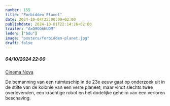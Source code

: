 ```yaml
---
number: 155
title: "Forbidden Planet"
date: 2024-10-04T22:00:00+02:00
publishdate: 2024-10-01T22:14:26+02:00
trailer: "AxQ9GG6hUDM"
leden: ["bdu"]
image: "posters/forbidden-planet.jpg"
draft: false
---
```


##### 04/10/2024 22:00

[Cinema Nova](https://www.nova-cinema.org/prog/2024/198/concerts-performances/#article-29174)

De bemanning van een ruimteschip in de 23e eeuw gaat op onderzoek uit in de stilte
van de kolonie van een verre planeet, maar vindt slechts twee overlevenden,
een krachtige robot en het dodelijke geheim van een verloren beschaving.
<!--more-->
